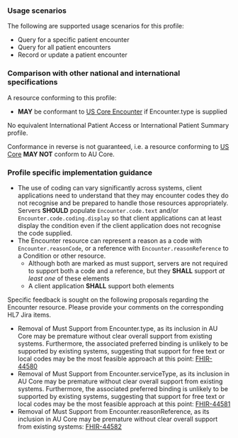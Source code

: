 ### Usage scenarios

The following are supported usage scenarios for this profile:

- Query for a specific patient encounter
- Query for all patient encounters
- Record or update a patient encounter


### Comparison with other national and international specifications

A resource conforming to this profile:
- **MAY** be conformant to [US Core Encounter](http://hl7.org/fhir/us/core/StructureDefinition/us-core-encounter) if Encounter.type is supplied

No equivalent International Patient Access or International Patient Summary profile.

Conformance in reverse is not guaranteed, i.e. a resource conforming to [US Core](http://hl7.org/fhir/us/core) **MAY NOT** conform to AU Core.


### Profile specific implementation guidance
- The use of coding can vary significantly across systems, client applications need to understand that they may encounter codes they do not recognise and be prepared to handle those resources appropriately. Servers **SHOULD** populate `Encounter.code.text` and/or `Encounter.code.coding.display` so that client applications can at least display the condition even if the client application does not recognise the code supplied. 
- The Encounter resource can represent a reason as a code with `Encounter.reasonCode`, or a reference with `Encounter.reasonReference` to a Condition or other resource.
  - Although both are marked as must support, servers are not required to support both a code and a reference, but they **SHALL** support *at least one* of these elements
  - A client application **SHALL** support both elements

<div class="request-for-feedback">
  <p>Specific feedback is sought on the following proposals regarding the Encounter resource. Please provide your comments on the corresponding HL7 Jira items.<ul>
    <li>Removal of Must Support from Encounter.type, as its inclusion in AU Core may be premature without clear overall support from existing systems. Furthermore, the associated preferred binding is unlikely to be supported by existing systems, suggesting that support for free text or local codes may be the most feasible approach at this point: <a href="https://jira.hl7.org/browse/FHIR-44580">FHIR-44580</a></li>
    <li>Removal of Must Support from Encounter.serviceType, as its inclusion in AU Core may be premature without clear overall support from existing systems. Furthermore, the associated preferred binding is unlikely to be supported by existing systems, suggesting that support for free text or local codes may be the most feasible approach at this point: <a href="https://jira.hl7.org/browse/FHIR-44581">FHIR-44581</a></li>
    <li>Removal of Must Support from Encounter.reasonReference, as its inclusion in AU Core may be premature without clear overall support from existing systems: <a href="https://jira.hl7.org/browse/FHIR-44582">FHIR-44582</a></li>
  </ul>
  </p>
</div>
